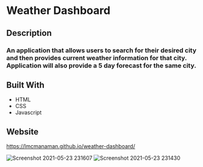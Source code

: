 # Weather Dashboard

## Description
### An application that allows users to search for their desired city and then provides current weather information for that city. Application will also provide a 5 day forecast for the same city.

## Built With
* HTML
* CSS
* Javascript

## Website
https://lmcmanaman.github.io/weather-dashboard/

![Screenshot 2021-05-23 231607](https://user-images.githubusercontent.com/81030206/119291739-f1658300-bc1c-11eb-835a-7a19cb7b2452.jpg)
![Screenshot 2021-05-23 231430](https://user-images.githubusercontent.com/81030206/119291751-f591a080-bc1c-11eb-8f8e-86ebb979e843.jpg)

